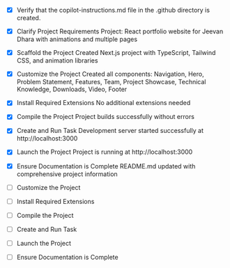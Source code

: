 - [x] Verify that the copilot-instructions.md file in the .github directory is created.

- [x] Clarify Project Requirements
  Project: React portfolio website for Jeevan Dhara with animations and multiple pages

- [x] Scaffold the Project
  Created Next.js project with TypeScript, Tailwind CSS, and animation libraries

- [x] Customize the Project
  Created all components: Navigation, Hero, Problem Statement, Features, Team, Project Showcase, Technical Knowledge, Downloads, Video, Footer

- [x] Install Required Extensions
  No additional extensions needed

- [x] Compile the Project
  Project builds successfully without errors

- [x] Create and Run Task
  Development server started successfully at http://localhost:3000

- [x] Launch the Project
  Project is running at http://localhost:3000

- [x] Ensure Documentation is Complete
  README.md updated with comprehensive project information

- [ ] Customize the Project

- [ ] Install Required Extensions

- [ ] Compile the Project

- [ ] Create and Run Task

- [ ] Launch the Project

- [ ] Ensure Documentation is Complete
